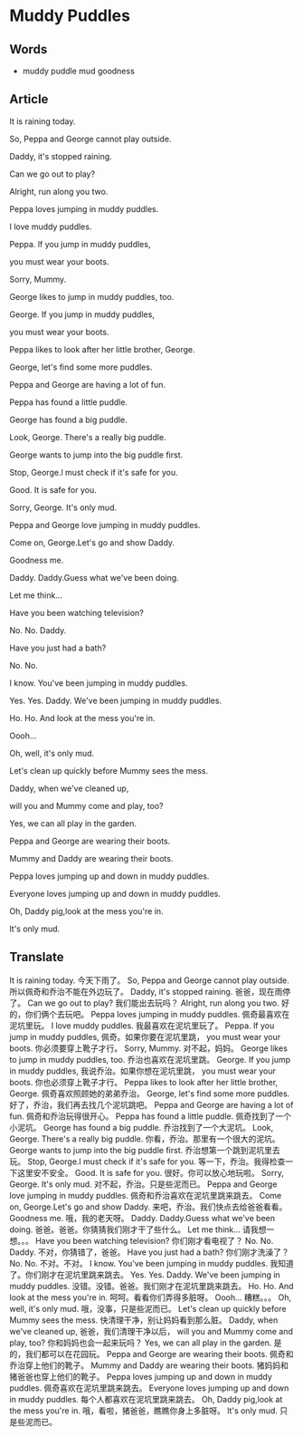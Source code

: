 # Muddy Puddles

## Words

- muddy puddle mud goodness

## Article

It is raining today.

So, Peppa and George cannot play outside.

Daddy, it's stopped raining.

Can we go out to play?

Alright, run along you two.

Peppa loves jumping in muddy puddles.

I love muddy puddles.

Peppa. lf you jump in muddy puddles,

you must wear your boots.

Sorry, Mummy.

George likes to jump in muddy puddles, too.

George. If you jump in muddy puddles,

you must wear your boots.

Peppa likes to look after her little brother, George.

George, let's find some more puddles.

Peppa and George are having a lot of fun.

Peppa has found a little puddle.

George has found a big puddle.

Look, George. There's a really big puddle.

George wants to jump into the big puddle first.

Stop, George.l must check if it's safe for you.

Good. It is safe for you.

Sorry, George. It's only mud.

Peppa and George love jumping in muddy puddles.

Come on, George.Let's go and show Daddy.

Goodness me.

Daddy. Daddy.Guess what we've been doing.

Let me think...

Have you been watching television?

No. No. Daddy.

Have you just had a bath?

No. No.

I know. You've been jumping in muddy puddles.

Yes. Yes. Daddy. We've been jumping in muddy puddles.

Ho. Ho. And look at the mess you're in.

Oooh...

Oh, well, it's only mud.

Let's clean up quickly before Mummy sees the mess.

Daddy, when we've cleaned up,

will you and Mummy come and play, too?

Yes, we can all play in the garden.

Peppa and George are wearing their boots.

Mummy and Daddy are wearing their boots.

Peppa loves jumping up and down in muddy puddles.

Everyone loves jumping up and down in muddy puddles.

Oh, Daddy pig,look at the mess you're in.

lt's only mud.

## Translate

It is raining today.
今天下雨了。
So, Peppa and George cannot play outside.
所以佩奇和乔治不能在外边玩了。
Daddy, it's stopped raining.
爸爸，现在雨停了。
Can we go out to play?
我们能出去玩吗？
Alright, run along you two.
好的，你们俩个去玩吧。
Peppa loves jumping in muddy puddles.
佩奇最喜欢在泥坑里玩。
I love muddy puddles.
我最喜欢在泥坑里玩了。
Peppa. lf you jump in muddy puddles,
佩奇。如果你要在泥坑里跳，
you must wear your boots.
你必须要穿上靴子才行。
Sorry, Mummy.
对不起，妈妈。
George likes to jump in muddy puddles, too.
乔治也喜欢在泥坑里跳。
George. If you jump in muddy puddles,
我说乔治。如果你想在泥坑里跳，
you must wear your boots.
你也必须穿上靴子才行。
Peppa likes to look after her little brother, George.
佩奇喜欢照顾她的弟弟乔治。
George, let's find some more puddles.
好了，乔治，我们再去找几个泥坑跳吧。
Peppa and George are having a lot of fun.
佩奇和乔治玩得很开心。
Peppa has found a little puddle.
佩奇找到了一个小泥坑。
George has found a big puddle.
乔治找到了一个大泥坑。
Look, George. There's a really big puddle.
你看，乔治。那里有一个很大的泥坑。
George wants to jump into the big puddle first.
乔治想第一个跳到泥坑里去玩。
Stop, George.l must check if it's safe for you.
等一下，乔治。我得检查一下这里安不安全。
Good. It is safe for you.
很好。你可以放心地玩啦。
Sorry, George. It's only mud.
对不起，乔治。只是些泥而已。
Peppa and George love jumping in muddy puddles.
佩奇和乔治喜欢在泥坑里跳来跳去。
Come on, George.Let's go and show Daddy.
来吧，乔治。我们快点去给爸爸看看。
Goodness me.
哦，我的老天呀。
Daddy. Daddy.Guess what we've been doing.
爸爸。爸爸。你猜猜我们刚才干了些什么。
Let me think...
请我想一想。。。
Have you been watching television?
你们刚才看电视了？
No. No. Daddy.
不对，你猜错了，爸爸。
Have you just had a bath?
你们刚才洗澡了？
No. No.
不对。不对。
I know. You've been jumping in muddy puddles.
我知道了。你们刚才在泥坑里跳来跳去。
Yes. Yes. Daddy. We've been jumping in muddy puddles.
没错。没错。爸爸。我们刚才在泥坑里跳来跳去。
Ho. Ho. And look at the mess you're in.
呵呵。看看你们弄得多脏呀。
Oooh...
糟糕。。。
Oh, well, it's only mud.
哦，没事，只是些泥而已。
Let's clean up quickly before Mummy sees the mess.
快清理干净，别让妈妈看到那么脏。
Daddy, when we've cleaned up,
爸爸，我们清理干净以后，
will you and Mummy come and play, too?
你和妈妈也会一起来玩吗？
Yes, we can all play in the garden.
是的，我们都可以在花园玩。
Peppa and George are wearing their boots.
佩奇和乔治穿上他们的靴子。
Mummy and Daddy are wearing their boots.
猪妈妈和猪爸爸也穿上他们的靴子。
Peppa loves jumping up and down in muddy puddles.
佩奇喜欢在泥坑里跳来跳去。
Everyone loves jumping up and down in muddy puddles.
每个人都喜欢在泥坑里跳来跳去。
Oh, Daddy pig,look at the mess you're in.
哦，看啦，猪爸爸，瞧瞧你身上多脏呀。
lt's only mud.
只是些泥而已。
